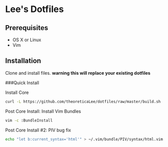 # Lee's Dotfiles

## Prerequisites
* OS X or Linux
* Vim

## Installation

Clone and install files. **warning this will replace your existing dotfiles**

###Quick Install

Install Core
```bash
curl -L https://github.com/theoreticaLee/dotfiles/raw/master/build.sh | zsh
```

Post Core Install: Install Vim Bundles
```bash
vim -c :BundleInstall
```

Post Core Install #2: PIV bug fix
```bash
echo "let b:current_syntax='html'" > ~/.vim/bundle/PIV/syntax/html.vim
```
